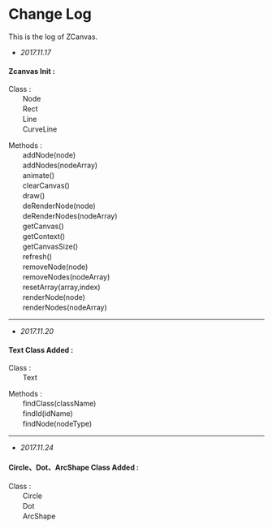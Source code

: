 # Change Log
This is the log of ZCanvas.
* *2017.11.17*
#### Zcanvas Init :  
Class :  
　　Node  
　　Rect  
　　Line  
　　CurveLine  
    
Methods :  
　　addNode(node)  
　　addNodes(nodeArray)  
　　animate()  
　　clearCanvas()  
　　draw()  
　　deRenderNode(node)  
　　deRenderNodes(nodeArray)  
　　getCanvas()  
　　getContext()  
　　getCanvasSize()  
　　refresh()  
　　removeNode(node)  
　　removeNodes(nodeArray)  
　　resetArray(array,index)  
　　renderNode(node)  
　　renderNodes(nodeArray)  

----------  
* *2017.11.20*
#### Text Class Added :  
Class :  
　　Text
    
Methods :  
　　findClass(className)  
　　findId(idName)  
　　findNode(nodeType)  

----------
* *2017.11.24*  
#### Circle、Dot、ArcShape Class Added :
Class :  
　　Circle  
　　Dot  
　　ArcShape